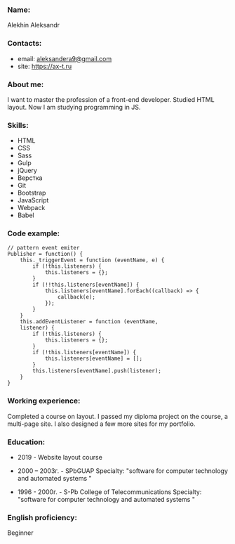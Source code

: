 ### Name:
Alekhin Aleksandr

### Contacts:
- email: aleksandera9@gmail.com
- site: https://ax-t.ru


### About me:
I want to master the profession of a front-end developer. Studied HTML layout. Now I am studying programming in JS.


### Skills:
- HTML 
- CSS
- Sass 
- Gulp 
- jQuery 
- Верстка 
- Git 
- Bootstrap 
- JavaScript 
- Webpack 
- Babel

### Code example:

```
// pattern event emiter
Publisher = function() {
	this._triggerEvent = function (eventName, e) {
		if (!this.listeners) {
			this.listeners = {};
		}
		if (!!this.listeners[eventName]) {
			this.listeners[eventName].forEach((callback) => {
				callback(e);
			});
		}
	}
	this.addEventListener = function (eventName,
	listener) {
		if (!this.listeners) {
			this.listeners = {};
		}
		if (!this.listeners[eventName]) {
			this.listeners[eventName] = [];
		}
		this.listeners[eventName].push(listener);
	}
}
```

### Working experience:
Completed a course on layout. I passed my diploma project on the course, a multi-page site. I also designed a few more sites for my portfolio.


### Education:

- 2019 - Website layout course

- 2000 – 2003г. - SPbGUAP
Specialty: "software for computer technology
  and automated systems "

- 1996 - 2000г. - S-Pb College of Telecommunications
Specialty: "software for computer technology
  and automated systems "


### English proficiency: 
Beginner
